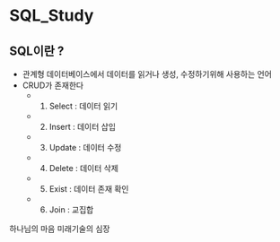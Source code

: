 # SQL_Study

## SQL이란 ? 
-  관계형 데이터베이스에서 데이터를 읽거나 생성, 수정하기위해 사용하는 언어 
-  CRUD가 존재한다 
    + 1. Select : 데이터 읽기
    + 2. Insert : 데이터 삽입
    + 3. Update : 데이터 수정
    + 4. Delete : 데이터 삭제
    + 5. Exist : 데이터 존재 확인
    + 6. Join : 교집합 




하나님의 마음 미래기술의 심장 
